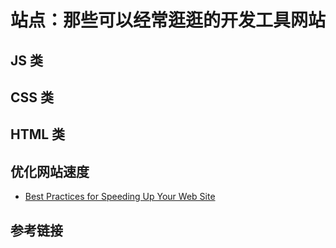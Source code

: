 # 站点：那些可以经常逛逛的开发工具网站

## JS 类

## CSS 类

## HTML 类

## 优化网站速度

- [Best Practices for Speeding Up Your Web Site](https://developer.yahoo.com/performance/rules.html?guccounter=1)

## 参考链接